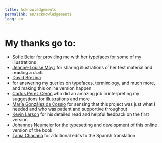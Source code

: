 ```yaml
---
title: Acknowledgements
permalink: en/acknowledgements
lang: en
---
```


# My thanks go to:

- [Sofie Beier](https://royaldanishacademy.com/employee/sofie-beier) for providing me with her typefaces for some of my illustrations
- [Jeanne-Louise Moys](https://ahc.leeds.ac.uk/staff/4287/dr-jeanne-louise-moys) for sharing illustrations of her test material and reading a draft
- [David Březina](https://www.mrbrezina.com/)
-  for answering my queries on typefaces, terminology, and much more, and making this online version happen
- [Carlos Pérez Cerón](https://www.researchgate.net/profile/Carlos-Perez-Ceron) who did an amazing job in interpreting my suggestions for illustrations and more
- [María González de Cossío](https://www.linkedin.com/in/maria-gonzalez-de-cossío-a1272b76) for sensing that this project was just what I needed and who was patient and supportive throughout
- [Kevin Larson](https://www.microsoft.com/en-us/research/people/kevlar/) for his detailed read and helpful feedback on the first version
- [Johannes Neumeier](https://underscoretype.com) for the typesetting and development of this online version of the book
- [Tania Chacana](https://taniachacana.com) for additional edits to the Spanish translation